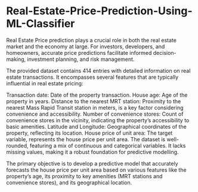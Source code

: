 # Real-Estate-Price-Prediction-Using-ML-Classifier
Real Estate Price prediction plays a crucial role in both the real estate market and the economy at large. For investors, developers, and homeowners, accurate price predictions facilitate informed decision-making, investment planning, and risk management.

The provided dataset contains 414 entries with detailed information on real estate transactions. It encompasses several features that are typically influential in real estate pricing:

Transaction date: Date of the property transaction.
House age: Age of the property in years.
Distance to the nearest MRT station: Proximity to the nearest Mass Rapid Transit station in meters, is a key factor considering convenience and accessibility.
Number of convenience stores: Count of convenience stores in the vicinity, indicating the property’s accessibility to basic amenities.
Latitude and Longitude: Geographical coordinates of the property, reflecting its location.
House price of unit area: The target variable, represents the house price per unit area.
The dataset is well-rounded, featuring a mix of continuous and categorical variables. It lacks missing values, making it a robust foundation for predictive modelling.

The primary objective is to develop a predictive model that accurately forecasts the house price per unit area based on various features like the property’s age, its proximity to key amenities (MRT stations and convenience stores), and its geographical location.

